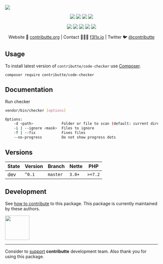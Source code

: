 ![](https://heatbadger.now.sh/github/readme/contributte/code-checker/)

<p align=center>
  <a href="https://github.com/contributte/code-checker/actions"><img src="https://badgen.net/github/checks/contributte/code-checker/master?cache=300"></a>
  <a href="https://coveralls.io/r/contributte/code-checker"><img src="https://badgen.net/coveralls/c/github/contributte/code-checker?cache=300"></a>
  <a href="https://packagist.org/packages/contributte/code-checker"><img src="https://badgen.net/packagist/dm/contributte/code-checker"></a>
  <a href="https://packagist.org/packages/contributte/code-checker"><img src="https://badgen.net/packagist/v/contributte/code-checker"></a>
</p>
<p align=center>
  <a href="https://packagist.org/packages/contributte/code-checker"><img src="https://badgen.net/packagist/php/contributte/code-checker"></a>
  <a href="https://github.com/contributte/code-checker"><img src="https://badgen.net/github/license/contributte/code-checker"></a>
  <a href="https://bit.ly/ctteg"><img src="https://badgen.net/badge/support/gitter/cyan"></a>
  <a href="https://bit.ly/cttfo"><img src="https://badgen.net/badge/support/forum/yellow"></a>
  <a href="https://contributte.org/partners.html"><img src="https://badgen.net/badge/sponsor/donations/F96854"></a>
</p>

<p align=center>
Website 🚀 <a href="https://contributte.org">contributte.org</a> | Contact 👨🏻‍💻 <a href="https://f3l1x.io">f3l1x.io</a> | Twitter 🐦 <a href="https://twitter.com/contributte">@contributte</a>
</p>

## Usage

To install latest version of `contributte/code-checker` use [Composer](https://getcomposer.com).

```
composer require contributte/code-checker
```

## Documentation

Run checker

```bash
vendor/bin/checker [options]

Options:
    -d <path>             Folder or file to scan (default: current directory)
    -i | --ignore <mask>  Files to ignore
    -f | --fix            Fixes files
    --no-progress         Do not show progress dots
```

## Versions

| State       | Version | Branch   | Nette | PHP      |
|-------------|---------|----------|-------|----------|
| dev         | `^0.1`  | `master` | `3.0+` | `>=7.2` |

## Development

See [how to contribute](https://contributte.org) to this package. This package is currently maintained by these authors.

<a href="https://github.com/f3l1x">
    <img width="80" height="80" src="https://avatars2.githubusercontent.com/u/538058?v=3&s=80">
</a>

-----

Consider to [support](https://contributte.com/partners) **contributte** development team.
Also thank you for using this package.
